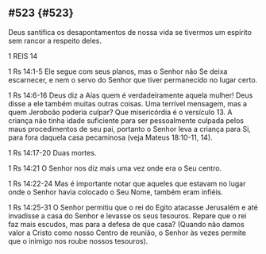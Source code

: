 ## #523 {#523}

Deus santifica os desapontamentos de nossa vida se tivermos um espírito sem rancor a respeito deles.

1 REIS 14

1 Rs 14:1-5 Ele segue com seus planos, mas o Senhor não Se deixa escarnecer, e nem o servo do Senhor que tiver permanecido no lugar certo.

1 Rs 14:6-16 Deus diz a Aías quem é verdadeiramente aquela mulher! Deus disse a ele também muitas outras coisas. Uma terrível mensagem, mas a quem Jeroboão poderia culpar? Que misericórdia é o versículo 13\. A criança não tinha idade suficiente para ser pessoalmente culpada pelos maus procedimentos de seu pai, portanto o Senhor leva a criança para Si, para fora daquela casa pecaminosa (veja Mateus 18:10-11, 14).

1 Rs 14:17-20 Duas mortes.

1 Rs 14:21 O Senhor nos diz mais uma vez onde era o Seu centro.

1 Rs 14:22-24 Mas é importante notar que aqueles que estavam no lugar onde o Senhor havia colocado o Seu Nome, também eram infiéis.

1 Rs 14:25-31 O Senhor permitiu que o rei do Egito atacasse Jerusalém e até invadisse a casa do Senhor e levasse os seus tesouros. Repare que o rei faz mais escudos, mas para a defesa de que casa? (Quando não damos valor a Cristo como nosso Centro de reunião, o Senhor às vezes permite que o inimigo nos roube nossos tesouros).